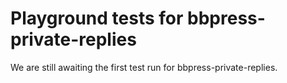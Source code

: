 # Playground tests for bbpress-private-replies
We are still awaiting the first test run for bbpress-private-replies.
